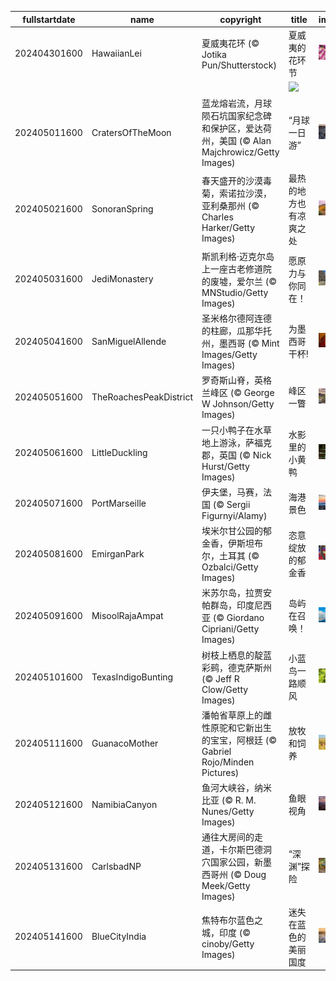 |fullstartdate|name|copyright|title|image|
|--|--|--|--|--|
202404301600|HawaiianLei|夏威夷花环 (© Jotika Pun/Shutterstock)|夏威夷的花环节|![](/zh-CN/2024/05/202404301600HawaiianLei.jpg)|
||||![](/zh-CN/2024/05/.jpg)|
202405011600|CratersOfTheMoon|蓝龙熔岩流，月球陨石坑国家纪念碑和保护区，爱达荷州，美国 (© Alan Majchrowicz/Getty Images)|“月球一日游”|![](/zh-CN/2024/05/202405011600CratersOfTheMoon.jpg)|
202405021600|SonoranSpring|春天盛开的沙漠毒菊，索诺拉沙漠，亚利桑那州 (© Charles Harker/Getty Images)|最热的地方也有凉爽之处|![](/zh-CN/2024/05/202405021600SonoranSpring.jpg)|
202405031600|JediMonastery|斯凯利格·迈克尔岛上一座古老修道院的废墟，爱尔兰 (© MNStudio/Getty Images)|愿原力与你同在！|![](/zh-CN/2024/05/202405031600JediMonastery.jpg)|
202405041600|SanMiguelAllende|圣米格尔德阿连德的柱廊，瓜那华托州，墨西哥 (© Mint Images/Getty Images)|为墨西哥干杯!|![](/zh-CN/2024/05/202405041600SanMiguelAllende.jpg)|
202405051600|TheRoachesPeakDistrict|罗奇斯山脊，英格兰峰区 (© George W Johnson/Getty Images)|峰区一瞥|![](/zh-CN/2024/05/202405051600TheRoachesPeakDistrict.jpg)|
202405061600|LittleDuckling|一只小鸭子在水草地上游泳，萨福克郡，英国 (© Nick Hurst/Getty Images)|水影里的小黄鸭|![](/zh-CN/2024/05/202405061600LittleDuckling.jpg)|
202405071600|PortMarseille|伊夫堡，马赛，法国 (© Sergii Figurnyi/Alamy)|海港景色|![](/zh-CN/2024/05/202405071600PortMarseille.jpg)|
202405081600|EmirganPark|埃米尔甘公园的郁金香，伊斯坦布尔，土耳其 (© Ozbalci/Getty Images)|恣意绽放的郁金香|![](/zh-CN/2024/05/202405081600EmirganPark.jpg)|
202405091600|MisoolRajaAmpat|米苏尔岛，拉贾安帕群岛，印度尼西亚 (© Giordano Cipriani/Getty Images)|岛屿在召唤！|![](/zh-CN/2024/05/202405091600MisoolRajaAmpat.jpg)|
202405101600|TexasIndigoBunting|树枝上栖息的靛蓝彩鹀，德克萨斯州 (© Jeff R Clow/Getty Images)|小蓝鸟一路顺风|![](/zh-CN/2024/05/202405101600TexasIndigoBunting.jpg)|
202405111600|GuanacoMother|潘帕省草原上的雌性原驼和它新出生的宝宝，阿根廷 (© Gabriel Rojo/Minden Pictures)|放牧和饲养|![](/zh-CN/2024/05/202405111600GuanacoMother.jpg)|
202405121600|NamibiaCanyon|鱼河大峡谷，纳米比亚 (© R. M. Nunes/Getty Images)|鱼眼视角|![](/zh-CN/2024/05/202405121600NamibiaCanyon.jpg)|
202405131600|CarlsbadNP|通往大房间的走道，卡尔斯巴德洞穴国家公园，新墨西哥州 (© Doug Meek/Getty Images)|“深渊”探险|![](/zh-CN/2024/05/202405131600CarlsbadNP.jpg)|
202405141600|BlueCityIndia|焦特布尔蓝色之城，印度 (© cinoby/Getty Images)|迷失在蓝色的美丽国度|![](/zh-CN/2024/05/202405141600BlueCityIndia.jpg)|
